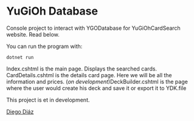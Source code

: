 # YuGiOh Database

Console project to interact with YGODatabase for YuGiOhCardSearch website. Read below. 

You can run the program with: 

```
dotnet run
```

Index.cshtml is the main page. Displays the searched cards.
CardDetails.cshtml is the details card page. Here we will be all the information and prices. 
(*on development*)DeckBuilder.cshtml is the page where the user would create his deck and save it or export it to YDK.file

This project is et in development. 


[Diego Diáz](https://github.com/diego-devs)